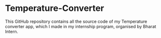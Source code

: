 # Temperature-Converter
This GitHub repository contains all the source code of my Temperature converter app, which I made in my internship program, organised by Bharat Intern.
